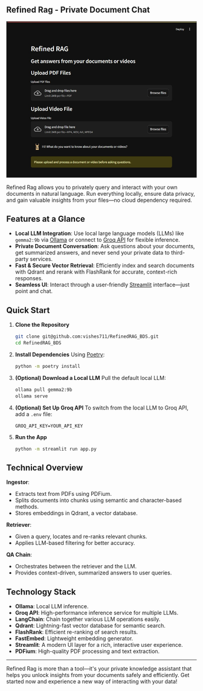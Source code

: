 ## Refined Rag - Private Document Chat
![Refined Rag Demo](./images/Demo.jpeg)

Refined Rag allows you to privately query and interact with your own documents in natural language. Run everything locally, ensure data privacy, and gain valuable insights from your files—no cloud dependency required.

## Features at a Glance
- **Local LLM Integration**: Use local large language models (LLMs) like `gemma2:9b` via [Ollama](https://ollama.com/) or connect to [Groq API](https://groq.com/) for flexible inference.
- **Private Document Conversation**: Ask questions about your documents, get summarized answers, and never send your private data to third-party services.
- **Fast & Secure Vector Retrieval**: Efficiently index and search documents with Qdrant and rerank with FlashRank for accurate, context-rich responses.
- **Seamless UI**: Interact through a user-friendly [Streamlit](https://streamlit.io/) interface—just point and chat.

## Quick Start

1. **Clone the Repository**
   ```bash
   git clone git@github.com:vishes711/RefinedRAG_BDS.git
   cd RefinedRAG_BDS
   ```

2. **Install Dependencies**
   Using [Poetry](https://python-poetry.org/):
   ```bash
   python -m poetry install
   ```

3. **(Optional) Download a Local LLM**
   Pull the default local LLM:
   ```bash
   ollama pull gemma2:9b
   ollama serve
   ```

4. **(Optional) Set Up Groq API**
   To switch from the local LLM to Groq API, add a `.env` file:
   ```env
   GROQ_API_KEY=YOUR_API_KEY
   ```

5. **Run the App**
   ```bash
   python -m streamlit run app.py
   ```

## Technical Overview

**Ingestor**:  
- Extracts text from PDFs using PDFium.  
- Splits documents into chunks using semantic and character-based methods.  
- Stores embeddings in Qdrant, a vector database.

  

**Retriever**:  
- Given a query, locates and re-ranks relevant chunks.  
- Applies LLM-based filtering for better accuracy.

  

**QA Chain**:  
- Orchestrates between the retriever and the LLM.  
- Provides context-driven, summarized answers to user queries.

  

## Technology Stack

- **Ollama**: Local LLM inference.
- **Groq API**: High-performance inference service for multiple LLMs.
- **LangChain**: Chain together various LLM operations easily.
- **Qdrant**: Lightning-fast vector database for semantic search.
- **FlashRank**: Efficient re-ranking of search results.
- **FastEmbed**: Lightweight embedding generator.
- **Streamlit**: A modern UI layer for a rich, interactive user experience.
- **PDFium**: High-quality PDF processing and text extraction.

---

Refined Rag is more than a tool—it's your private knowledge assistant that helps you unlock insights from your documents safely and efficiently. Get started now and experience a new way of interacting with your data!
